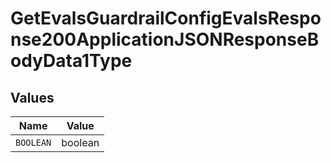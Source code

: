 # GetEvalsGuardrailConfigEvalsResponse200ApplicationJSONResponseBodyData1Type


## Values

| Name      | Value     |
| --------- | --------- |
| `BOOLEAN` | boolean   |